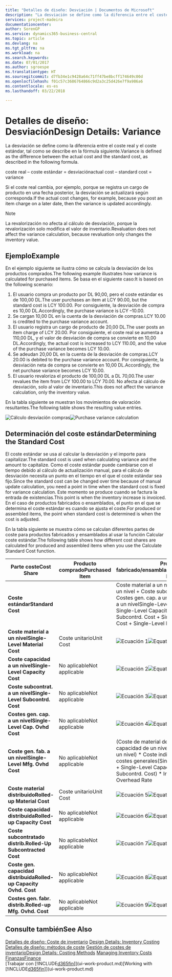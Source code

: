 ```yaml
---
title: "Detalles de diseño: Desviación | Documentos de Microsoft"
description: "La desviación se define como la diferencia entre el coste real y el coste estándar, tal como se describe en la fórmula siguiente."
services: project-madeira
documentationcenter: 
author: SorenGP
ms.service: dynamics365-business-central
ms.topic: article
ms.devlang: na
ms.tgt_pltfrm: na
ms.workload: na
ms.search.keywords: 
ms.date: 07/01/2017
ms.author: sgroespe
ms.translationtype: HT
ms.sourcegitcommit: d7fb34e1c9428a64c71ff47be8bcff174649c00d
ms.openlocfilehash: f01c57c3686764866c9d2a3c25d426e7f9a986a6
ms.contentlocale: es-es
ms.lasthandoff: 03/22/2018

---
```

# <a name="design-details-variance"></a><span data-ttu-id="e39b2-103">Detalles de diseño: Desviación</span><span class="sxs-lookup"><span data-stu-id="e39b2-103">Design Details: Variance</span></span>
<span data-ttu-id="e39b2-104">La desviación se define como la diferencia entre el coste real y el coste estándar, tal como se describe en la fórmula siguiente.</span><span class="sxs-lookup"><span data-stu-id="e39b2-104">Variance is defined as the difference between the actual cost and the standard cost, as described in the following formula.</span></span>  

 <span data-ttu-id="e39b2-105">coste real – coste estándar = desviación</span><span class="sxs-lookup"><span data-stu-id="e39b2-105">actual cost – standard cost = variance</span></span>  

 <span data-ttu-id="e39b2-106">Si el coste real cambia, por ejemplo, porque se registra un cargo de producto en una fecha posterior, la desviación se actualizará según corresponda.</span><span class="sxs-lookup"><span data-stu-id="e39b2-106">If the actual cost changes, for example, because you post an item charge on a later date, then the variance is updated accordingly.</span></span>  

> [!NOTE]  
>  <span data-ttu-id="e39b2-107">La revalorización no afecta al cálculo de desviación, porque la revalorización solo modifica el valor de inventario.</span><span class="sxs-lookup"><span data-stu-id="e39b2-107">Revaluation does not affect the variance calculation, because revaluation only changes the inventory value.</span></span>  

## <a name="example"></a><span data-ttu-id="e39b2-108">Ejemplo</span><span class="sxs-lookup"><span data-stu-id="e39b2-108">Example</span></span>  
 <span data-ttu-id="e39b2-109">En el ejemplo siguiente se ilustra cómo se calcula la desviación de los productos comprados.</span><span class="sxs-lookup"><span data-stu-id="e39b2-109">The following example illustrates how variance is calculated for purchased items.</span></span> <span data-ttu-id="e39b2-110">Se basa en el siguiente caso:</span><span class="sxs-lookup"><span data-stu-id="e39b2-110">It is based on the following scenario:</span></span>  

1.  <span data-ttu-id="e39b2-111">El usuario compra un producto por DL 90,00, pero el coste estándar es de 100,00 DL.</span><span class="sxs-lookup"><span data-stu-id="e39b2-111">The user purchases an item at LCY 90.00, but the standard cost is LCY 100.00.</span></span> <span data-ttu-id="e39b2-112">Por consiguiente, la desviación de compra es 10,00 DL.</span><span class="sxs-lookup"><span data-stu-id="e39b2-112">Accordingly, the purchase variance is LCY –10.00.</span></span>  
2.  <span data-ttu-id="e39b2-113">Se cargan 10,00 DL en la cuenta de la desviación de compras.</span><span class="sxs-lookup"><span data-stu-id="e39b2-113">LCY 10.00 is credited to the purchase variance account.</span></span>  
3.  <span data-ttu-id="e39b2-114">El usuario registra un cargo de producto de 20,00 DL.</span><span class="sxs-lookup"><span data-stu-id="e39b2-114">The user posts an item charge of LCY 20.00.</span></span> <span data-ttu-id="e39b2-115">Por consiguiente, el coste real se aumenta a 110,00 DL, y el valor de desviación de compra se convierte en 10,00 DL.</span><span class="sxs-lookup"><span data-stu-id="e39b2-115">Accordingly, the actual cost is increased to LCY 110.00, and the value of the purchase variance becomes LCY 10.00.</span></span>  
4.  <span data-ttu-id="e39b2-116">Se adeudan 20,00 DL en la cuenta de la desviación de compras.</span><span class="sxs-lookup"><span data-stu-id="e39b2-116">LCY 20.00 is debited to the purchase variance account.</span></span> <span data-ttu-id="e39b2-117">Por consiguiente, la desviación neta de compra se convierte en 10,00 DL.</span><span class="sxs-lookup"><span data-stu-id="e39b2-117">Accordingly, the net purchase variance becomes LCY 10.00.</span></span>  
5.  <span data-ttu-id="e39b2-118">El usuario revaloriza el producto de 100,00 DL a DL 70,00.</span><span class="sxs-lookup"><span data-stu-id="e39b2-118">The user revalues the item from LCY 100.00 to LCY 70.00.</span></span> <span data-ttu-id="e39b2-119">No afecta al cálculo de desviación, solo al valor de inventario.</span><span class="sxs-lookup"><span data-stu-id="e39b2-119">This does not affect the variance calculation, only the inventory value.</span></span>  

 <span data-ttu-id="e39b2-120">En la tabla siguiente se muestran los movimientos de valoración resultantes.</span><span class="sxs-lookup"><span data-stu-id="e39b2-120">The following table shows the resulting value entries.</span></span>  

 <span data-ttu-id="e39b2-121">![Cálculo desviación compras](media/design_details_inventory_costing_11_purchase_variance.png "design_details_inventory_costing_11_purchase_variance")</span><span class="sxs-lookup"><span data-stu-id="e39b2-121">![Purchase variance calculation](media/design_details_inventory_costing_11_purchase_variance.png "design_details_inventory_costing_11_purchase_variance")</span></span>  

## <a name="determining-the-standard-cost"></a><span data-ttu-id="e39b2-122">Determinación del coste estándar</span><span class="sxs-lookup"><span data-stu-id="e39b2-122">Determining the Standard Cost</span></span>  
 <span data-ttu-id="e39b2-123">El coste estándar se usa al calcular la desviación y el importe para capitalizar.</span><span class="sxs-lookup"><span data-stu-id="e39b2-123">The standard cost is used when calculating variance and the amount to capitalize.</span></span> <span data-ttu-id="e39b2-124">Como el coste estándar puede cambiarse con el tiempo debido al cálculo de actualización manual, para el cálculo de desviación necesita un punto en el tiempo en el que el coste estándar sea fijo.</span><span class="sxs-lookup"><span data-stu-id="e39b2-124">Since the standard cost can be changed over time because of manual update calculation, you need a point in time when the standard cost is fixed for variance calculation.</span></span> <span data-ttu-id="e39b2-125">Este momento se produce cuando se factura la entrada de existencias.</span><span class="sxs-lookup"><span data-stu-id="e39b2-125">This point is when the inventory increase is invoiced.</span></span> <span data-ttu-id="e39b2-126">En el caso de productos fabricados o ensamblados, el punto en el que se determina el coste estándar es cuando se ajusta el coste.</span><span class="sxs-lookup"><span data-stu-id="e39b2-126">For produced or assembled items, the point when standard cost is determined is when the cost is adjusted.</span></span>  

 <span data-ttu-id="e39b2-127">En la tabla siguiente se muestra cómo se calculan diferentes partes de coste para productos fabricados y ensamblados al usar la función Calcular coste estándar.</span><span class="sxs-lookup"><span data-stu-id="e39b2-127">The following table shows how different cost shares are calculated for produced and assembled items when you use the Calculate Standard Cost function.</span></span>  

|<span data-ttu-id="e39b2-128">Parte coste</span><span class="sxs-lookup"><span data-stu-id="e39b2-128">Cost Share</span></span>|<span data-ttu-id="e39b2-129">Producto comprado</span><span class="sxs-lookup"><span data-stu-id="e39b2-129">Purchased Item</span></span>|<span data-ttu-id="e39b2-130">Producto fabricado/ensamblado</span><span class="sxs-lookup"><span data-stu-id="e39b2-130">Produced/Assembled Item</span></span>|  
|----------------|--------------------|------------------------------|  
|<span data-ttu-id="e39b2-131">**Coste estándar**</span><span class="sxs-lookup"><span data-stu-id="e39b2-131">**Standard Cost**</span></span>||<span data-ttu-id="e39b2-132">Coste material a un nivel + Coste capacidad a un nivel + Coste subcontrat. a un nivel + Costes gen. cap. a un nivel + Coste gen. fab. a un nivel</span><span class="sxs-lookup"><span data-stu-id="e39b2-132">Single-Level Material Cost + Single-Level Capacity Cost + Single-Level Subcontrd. Cost + Single-Level Cap. Ovhd. Cost + Single-Level Mfg. Ovhd. Cost</span></span>|  
|<span data-ttu-id="e39b2-133">**Coste material a un nivel**</span><span class="sxs-lookup"><span data-stu-id="e39b2-133">**Single-Level Material Cost**</span></span>|<span data-ttu-id="e39b2-134">Coste unitario</span><span class="sxs-lookup"><span data-stu-id="e39b2-134">Unit Cost</span></span>|<span data-ttu-id="e39b2-135">![Ecuación 1](media/design_details_inventory_costing_11_equation_1.png "design_details_inventory_costing_11_equation_1")</span><span class="sxs-lookup"><span data-stu-id="e39b2-135">![Equation 1](media/design_details_inventory_costing_11_equation_1.png "design_details_inventory_costing_11_equation_1")</span></span>|  
|<span data-ttu-id="e39b2-136">**Coste capacidad a un nivel**</span><span class="sxs-lookup"><span data-stu-id="e39b2-136">**Single-Level Capacity Cost**</span></span>|<span data-ttu-id="e39b2-137">No aplicable</span><span class="sxs-lookup"><span data-stu-id="e39b2-137">Not applicable</span></span>|<span data-ttu-id="e39b2-138">![Ecuación 2](media/design_details_inventory_costing_11_equation_2.png "design_details_inventory_costing_11_equation_2")</span><span class="sxs-lookup"><span data-stu-id="e39b2-138">![Equation 2](media/design_details_inventory_costing_11_equation_2.png "design_details_inventory_costing_11_equation_2")</span></span>|  
|<span data-ttu-id="e39b2-139">**Coste subcontrat. a un nivel**</span><span class="sxs-lookup"><span data-stu-id="e39b2-139">**Single-Level Subcontrd. Cost**</span></span>|<span data-ttu-id="e39b2-140">No aplicable</span><span class="sxs-lookup"><span data-stu-id="e39b2-140">Not applicable</span></span>|<span data-ttu-id="e39b2-141">![Ecuación 3](media/design_details_inventory_costing_11_equation_3.png "design_details_inventory_costing_11_equation_3")</span><span class="sxs-lookup"><span data-stu-id="e39b2-141">![Equation 3](media/design_details_inventory_costing_11_equation_3.png "design_details_inventory_costing_11_equation_3")</span></span>|  
|<span data-ttu-id="e39b2-142">**Costes gen. cap. a un nivel**</span><span class="sxs-lookup"><span data-stu-id="e39b2-142">**Single-Level Cap. Ovhd Cost**</span></span>|<span data-ttu-id="e39b2-143">No aplicable</span><span class="sxs-lookup"><span data-stu-id="e39b2-143">Not applicable</span></span>|<span data-ttu-id="e39b2-144">![Ecuación 4](media/design_details_inventory_costing_11_equation_4.png "design_details_inventory_costing_11_equation_4")</span><span class="sxs-lookup"><span data-stu-id="e39b2-144">![Equation 4](media/design_details_inventory_costing_11_equation_4.png "design_details_inventory_costing_11_equation_4")</span></span>|  
|<span data-ttu-id="e39b2-145">**Coste gen. fab. a un nivel**</span><span class="sxs-lookup"><span data-stu-id="e39b2-145">**Single-Level Mfg. Ovhd Cost**</span></span>|<span data-ttu-id="e39b2-146">No aplicable</span><span class="sxs-lookup"><span data-stu-id="e39b2-146">Not applicable</span></span>|<span data-ttu-id="e39b2-147">(Coste de material de un nivel + Coste de capacidad de un nivel + Coste subcontr. de un nivel) \* Coste indirecto % /100 + Tasa costes generales</span><span class="sxs-lookup"><span data-stu-id="e39b2-147">(Single-Level Material Cost + Single-Level Capacity Cost + Single-Level Subcontrd. Cost) \* Indirect Cost % / 100 + Overhead Rate</span></span>|  
|<span data-ttu-id="e39b2-148">**Coste material distribuido**</span><span class="sxs-lookup"><span data-stu-id="e39b2-148">**Rolled-up Material Cost**</span></span>|<span data-ttu-id="e39b2-149">Coste unitario</span><span class="sxs-lookup"><span data-stu-id="e39b2-149">Unit Cost</span></span>|<span data-ttu-id="e39b2-150">![Ecuación 5](media/design_details_inventory_costing_11_equation_5.png "design_details_inventory_costing_11_equation_5")</span><span class="sxs-lookup"><span data-stu-id="e39b2-150">![Equation 5](media/design_details_inventory_costing_11_equation_5.png "design_details_inventory_costing_11_equation_5")</span></span>|  
|<span data-ttu-id="e39b2-151">**Coste capacidad distribuida**</span><span class="sxs-lookup"><span data-stu-id="e39b2-151">**Rolled-up Capacity Cost**</span></span>|<span data-ttu-id="e39b2-152">No aplicable</span><span class="sxs-lookup"><span data-stu-id="e39b2-152">Not applicable</span></span>|<span data-ttu-id="e39b2-153">![Ecuación 6](media/design_details_inventory_costing_11_equation_6.png "design_details_inventory_costing_11_equation_6")</span><span class="sxs-lookup"><span data-stu-id="e39b2-153">![Equation 6](media/design_details_inventory_costing_11_equation_6.png "design_details_inventory_costing_11_equation_6")</span></span>|  
|<span data-ttu-id="e39b2-154">**Coste subcontratado distrib.**</span><span class="sxs-lookup"><span data-stu-id="e39b2-154">**Rolled-Up Subcontracted Cost**</span></span>|<span data-ttu-id="e39b2-155">No aplicable</span><span class="sxs-lookup"><span data-stu-id="e39b2-155">Not applicable</span></span>|<span data-ttu-id="e39b2-156">![Ecuación 7](media/design_details_inventory_costing_11_equation_7.png "design_details_inventory_costing_11_equation_7")</span><span class="sxs-lookup"><span data-stu-id="e39b2-156">![Equation 7](media/design_details_inventory_costing_11_equation_7.png "design_details_inventory_costing_11_equation_7")</span></span>|  
|<span data-ttu-id="e39b2-157">**Coste gen. capacidad distribuida**</span><span class="sxs-lookup"><span data-stu-id="e39b2-157">**Rolled-up Capacity Ovhd. Cost**</span></span>|<span data-ttu-id="e39b2-158">No aplicable</span><span class="sxs-lookup"><span data-stu-id="e39b2-158">Not applicable</span></span>|<span data-ttu-id="e39b2-159">![Ecuación 8](media/design_details_inventory_costing_11_equation_8.png "design_details_inventory_costing_11_equation_8")</span><span class="sxs-lookup"><span data-stu-id="e39b2-159">![Equation 8](media/design_details_inventory_costing_11_equation_8.png "design_details_inventory_costing_11_equation_8")</span></span>|  
|<span data-ttu-id="e39b2-160">**Costes gen. fabr. distrib.**</span><span class="sxs-lookup"><span data-stu-id="e39b2-160">**Rolled-up Mfg. Ovhd. Cost**</span></span>|<span data-ttu-id="e39b2-161">No aplicable</span><span class="sxs-lookup"><span data-stu-id="e39b2-161">Not applicable</span></span>|<span data-ttu-id="e39b2-162">![Ecuación 9](media/design_details_inventory_costing_11_equation_9.png "design_details_inventory_costing_11_equation_9")</span><span class="sxs-lookup"><span data-stu-id="e39b2-162">![Equation 9](media/design_details_inventory_costing_11_equation_9.png "design_details_inventory_costing_11_equation_9")</span></span>|  

## <a name="see-also"></a><span data-ttu-id="e39b2-163">Consulte también</span><span class="sxs-lookup"><span data-stu-id="e39b2-163">See Also</span></span>  
 <span data-ttu-id="e39b2-164">[Detalles de diseño: Coste de inventario](design-details-inventory-costing.md) </span><span class="sxs-lookup"><span data-stu-id="e39b2-164">[Design Details: Inventory Costing](design-details-inventory-costing.md) </span></span>  
 <span data-ttu-id="e39b2-165">[Detalles de diseño: métodos de coste](design-details-costing-methods.md) [Gestión de costes de inventario](finance-manage-inventory-costs.md)</span><span class="sxs-lookup"><span data-stu-id="e39b2-165">[Design Details: Costing Methods](design-details-costing-methods.md) [Managing Inventory Costs](finance-manage-inventory-costs.md)</span></span>  
 [<span data-ttu-id="e39b2-166">Finanzas</span><span class="sxs-lookup"><span data-stu-id="e39b2-166">Finance</span></span>](finance.md)  
 <span data-ttu-id="e39b2-167">[Trabajar con [!INCLUDE[d365fin](includes/d365fin_md.md)]](ui-work-product.md)</span><span class="sxs-lookup"><span data-stu-id="e39b2-167">[Working with [!INCLUDE[d365fin](includes/d365fin_md.md)]](ui-work-product.md)</span></span>

